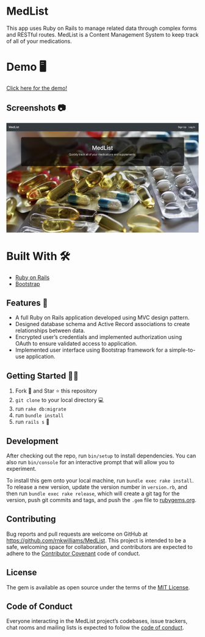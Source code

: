 # MedList
This app uses Ruby on Rails to manage related data through complex forms and RESTful routes. MedList is a Content Management System to keep track of all of your medications.

# Demo 🖥
[Click here for the demo!](https://drive.google.com/file/d/15ktgmWhcPM5qhv2z89pJiEILI7gZGXOg/view?usp=sharing)

## Screenshots 📷

![Alt text](./app/assets/images/MedList.jpg?raw=true "home")

# Built With 🛠

- [Ruby on Rails](https://rubyonrails.org/)
- [Bootstrap](https://getbootstrap.com/)

## Features :star2:

- A full Ruby on Rails application developed using MVC design pattern.
- Designed database schema and Active Record associations to create relationships between data.
- Encrypted user’s credentials and implemented authorization using OAuth to ensure validated access to application.
- Implemented user interface using Bootstrap framework for a simple-to-use application.

## Getting Started :man_astronaut:

1. Fork 🍴 and Star ⭐️ this repository
2. `git clone` to your local directory 💻
3. run `rake db:migrate`
4. run `bundle install`
5. run `rails s` :tada:

## Development

After checking out the repo, run `bin/setup` to install dependencies. You can also run `bin/console` for an interactive prompt that will allow you to experiment.

To install this gem onto your local machine, run `bundle exec rake install`. To release a new version, update the version number in `version.rb`, and then run `bundle exec rake release`, which will create a git tag for the version, push git commits and tags, and push the `.gem` file to [rubygems.org](https://rubygems.org).

## Contributing

Bug reports and pull requests are welcome on GitHub at https://github.com/rnkwilliams/MedList. This project is intended to be a safe, welcoming space for collaboration, and contributors are expected to adhere to the [Contributor Covenant](http://contributor-covenant.org) code of conduct.

## License

The gem is available as open source under the terms of the [MIT License](https://opensource.org/licenses/MIT).

## Code of Conduct

Everyone interacting in the MedList project’s codebases, issue trackers, chat rooms and mailing lists is expected to follow the [code of conduct](https://github.com/'impartial-utility-6857'/MedList/blob/master/CODE_OF_CONDUCT.md).
